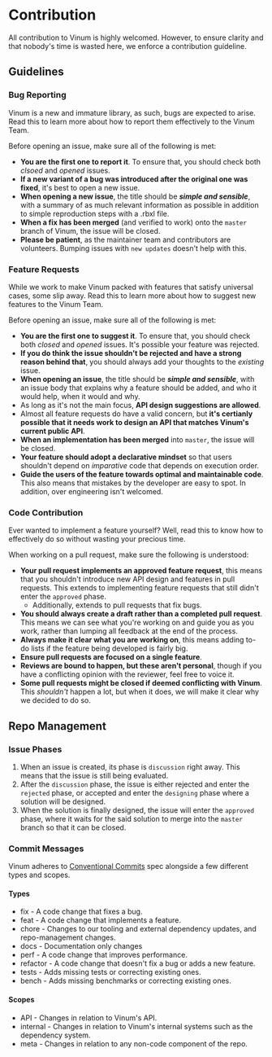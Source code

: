 # Contribution
All contribution to Vinum is highly welcomed. However, to ensure clarity and that nobody's time is wasted here, we enforce a contribution guideline.

## Guidelines

### Bug Reporting
Vinum is a new and immature library, as such, bugs are expected to arise. Read this to learn more about how to report them effectively to the Vinum Team.

Before opening an issue, make sure all of the following is met:
* **You are the first one to report it**. To ensure that, you should check both *clsoed* and *opened* issues. 
* **If a new variant of a bug was introduced after the original one was fixed**, it's best to open a new issue.
* **When opening a new issue**, the title should be ***simple and sensible***, with a summary of as much relevant information as possible in addition to simple reproduction steps with a .rbxl file.
* **When a fix has been merged** (and verified to work) onto the `master` branch of Vinum, the issue will be closed.
* **Please be patient**, as the maintainer team and contributors are volunteers. Bumping issues with `new updates` doesn't help with this.

### Feature Requests
While we work to make Vinum packed with features that satisfy universal cases, some slip away. Read this to learn more about how to suggest new features to the Vinum Team.

Before opening an issue, make sure all of the following is met:
* **You are the first one to suggest it**. To ensure that, you should check both *closed* and *opened* issues. It's possible your feature was rejected.
* **If you do think the issue shouldn't be rejected and have a strong reason behind that**, you should always add your thoughts to the *existing* issue.
* **When opening an issue**, the title should be ***simple and sensible***, with an issue body that explains why a feature should be added, and who it would help, when it would and why.
* As long as it's not the main focus, **API design suggestions are allowed**.
* Almost all feature requests do have a valid concern, but **it's certianly possible that it needs work to design an API that matches Vinum's current public API**.
* **When an implementation has been merged** into `master`, the issue will be closed.
* **Your feature should adopt a declarative mindset** so that users shouldn't depend on *imparative* code that depends on execution order.
* **Guide the users of the feature towards optimal and maintainable code**. This also means that mistakes by the developer are easy to spot. In addition, over engineering isn't welcomed.

### Code Contribution
Ever wanted to implement a feature yourself? Well, read this to know how to effectively do so without wasting your precious time.


When working on a pull request, make sure the following is understood:
* **Your pull request implements an approved feature request**, this means that you shouldn't introduce new API design and features in pull requests. This extends to implementing feature requests that still didn't enter the `approved` phase.
    * Additionally, extends to pull requests that fix bugs.
* **You should always create a draft rather than a completed pull request**. This means we can see what you're working on and guide you as you work, rather than lumping all feedback at the end of the process.
* **Always make it clear what you are working on**, this means adding to-do lists if the feature being developed is fairly big.
* **Ensure pull requests are focused on a single feature**.
* **Reviews are bound to happen, but these aren't personal**, though if you have a conflicting opinion with the reviewer, feel free to voice it.
* **Some pull requests might be closed if deemed conflicting with Vinum**. This *shouldn't* happen a lot, but when it does, we will make it clear why we decided to do so. 


## Repo Management

### Issue Phases
1. When an issue is created, its phase is `discussion` right away. This means that the issue is still being evaluated.
2. After the `discussion` phase, the issue is either rejected and enter the `rejected` phase, or accepted and enter the `designing` phase where a solution will be designed.
3. When the solution is finally designed, the issue will enter the `approved` phase, where it waits for the said solution to merge into the `master` branch so that it can be closed. 

### Commit Messages
Vinum adheres to [Conventional Commits](https://www.conventionalcommits.org/en/v1.0.0-beta.4/#specification) spec alongside a few different types and scopes.

#### Types
* fix - A code change that fixes a bug.
* feat - A code change that implements a feature.
* chore - Changes to our tooling and external dependency updates, and repo-management changes.
* docs - Documentation only changes
* perf - A code change that improves performance.
* refactor - A code change that doesn't fix a bug or adds a new feature.
* tests - Adds missing tests or correcting existing ones.
* bench - Adds missing benchmarks or correcting existing ones.

#### Scopes
* API - Changes in relation to Vinum's API.
* internal - Changes in relation to Vinum's internal systems such as the dependency system.
* meta - Changes in relation to any non-code component of the repo.